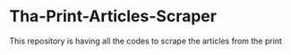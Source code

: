 # Tha-Print-Articles-Scraper
This repository is having all the codes to scrape the articles from the print
